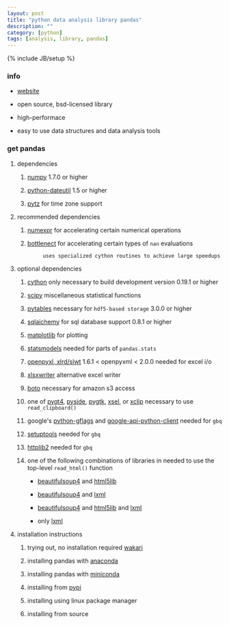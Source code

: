 ```yaml
---
layout: post
title: "python data analysis library pandas"
description: ""
category: [python]
tags: [analysis, library, pandas]
---
```

{% include JB/setup %}


### info

* [website](http://pandas.pydata.org/)

* open source, bsd-licensed library

* high-performace

* easy to use data structures and data analysis tools

### get pandas

1. dependencies

    1. [numpy](http://www.numpy.org/) 1.7.0 or higher

    1. [python-dateutil](http://labix.org/python-dateutil) 1.5 or higher

    1. [pytz](http://pytz.sourceforge.net/) for time zone support

1. recommended dependencies

    1. [numexpr](http://code.google.com/p/numexpr/) for accelerating certain numerical operations

    1. [bottlenect](http://berkeleyanalytics.com/bottleneck) for accelerating certain types of `nan` evaluations

                uses specialized cython routines to achieve large speedups

1. optional dependencies

    1. [cython](http://www.cython.org/) only necessary to build development version 0.19.1 or higher

    1. [scipy](http://www.scipy.org/) miscellaneous statistical functions

    1. [pytables](http://www.pytables.org/) necessary for `hdf5-based storage` 3.0.0 or higher

    1. [sqlaichemy](http://www.sqlalchemy.org/) for sql database support 0.8.1 or higher

    1. [matplotlib](http://matplotlib.sourceforge.net/) for plotting

    1. [statsmodels](http://statsmodels.sourceforge.net/) needed for parts of `pandas.stats`

    1. [openpyxl, xlrd/slwt](http://www.python-excel.org/) 1.6.1 < openpyxml < 2.0.0 needed for excel i/o

    1. [xlsxwriter](https://pypi.python.org/pypi/XlsxWriter) alternative excel writer

    1. [boto](https://pypi.python.org/pypi/boto) necessary for amazon s3 access

    1. one of [pyqt4](http://www.riverbankcomputing.com/software/pyqt/download), [pyside](http://qt-project.org/wiki/Category:LanguageBindings::PySide), [pygtk](http://www.pygtk.org/), [xsel](http://www.vergenet.net/~conrad/software/xsel/), or [xclip](http://sourceforge.net/projects/xclip/) necessary to use `read_clipboard()`

    1. google's [python-gflags](http://code.google.com/p/python-gflags/) and [google-api-python-client](http://github.com/google/google-api-python-client) needed for `gbq`

    1. [setuptools](https://pypi.python.org/pypi/setuptools/) needed for `gbq`

    1. [httplib2](http://pypi.python.org/pypi/httplib2) needed for `gbq`

    1. one of the following combinations of libraries in needed to use the top-level `read_html()` function

        * [beautifulsoup4](http://www.crummy.com/software/BeautifulSoup) and [html5lib](https://github.com/html5lib/html5lib-python)

        * [beautifulsoup4](http://www.crummy.com/software/BeautifulSoup) and [lxml](http://lxml.de/)

        * [beautifulsoup4](http://www.crummy.com/software/BeautifulSoup) and [html5lib](https://github.com/html5lib/html5lib-python) and [lxml](http://lxml.de/)

        * only [lxml](http://lxml.de/)

1. installation instructions

    1. trying out, no installation required [wakari](https://wakari.io/)

    1. installing pandas with [anaconda](http://docs.continuum.io/anaconda/)

    1. installing pandas with [miniconda](http://conda.pydata.org/miniconda.html)

    1. installing from [pypi](http://pypi.python.org/pypi/pandas)

    1. installing using linux package manager

    1. installing from source
